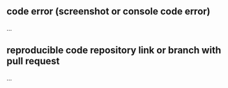 ## code error (screenshot or console code error)
...

## reproducible code repository link or branch with pull request
...
